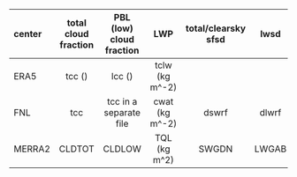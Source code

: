 |center|total cloud fraction|PBL (low) cloud fraction|LWP|total/clearsky sfsd|lwsd|PBL height|
|:-----|:---:               |:---:                   |:-:|:---:              |:--:|:---:     |
|ERA5  |tcc ()|lcc ()|tclw (kg m^-2)|||blh (m)|
|FNL   |tcc|tcc in a separate file|cwat (kg m^-2)|dswrf|dlwrf|hpbl (m)|
|MERRA2|CLDTOT|CLDLOW|TQL (kg m^2)|SWGDN|LWGAB|PBLH (m)|